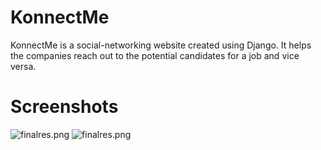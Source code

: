 # KonnectMe
KonnectMe is a social-networking website created using Django. It helps the companies reach out to the potential candidates for a job and vice versa.

# Screenshots
![finalres.png](finalres.png)
![finalres.png](finalres.png)



